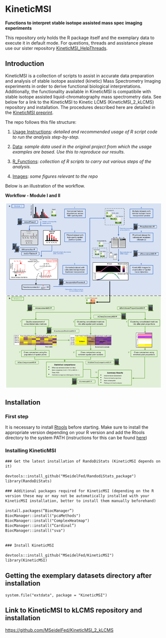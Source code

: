 # KineticMSI
**Functions to interpret stable isotope assisted mass spec imaging experiments**

This repository only holds the R package itself and the exemplary data to execute it in default mode. For questions, threads and assistance please use our sister repository [KineticMSI_HelpThreads](https://github.com/MSeidelFed/KineticMSI_HelpThreads).

## Introduction
KineticMSI is a collection of scripts to assist in accurate data preparation and analysis of stable isotope assisted (kinetic) Mass Spectrometry Imaging experiments in order to derive functional biological interpretations. Additionally, the functionality available in KineticMSI is compatibile with stable isotope assisted liquid-chromatography mass spectrometry data. See below for a link to the KineticMSI to Kinetic LCMS (KineticMSI_2_kLCMS) repository and installation. The procedures described here are detailed in the [KineticMSI preprint](https://www.biorxiv.org/content/10.1101/2022.08.31.505954v1.full.pdf).

The repo follows this file structure:

1. [Usage Instructions](https://github.com/MSeidelFed/KineticMSI/blob/master/USAGE.md): _detailed and recommended usage of R script code to run the analysis step-by-step._
1. [Data](https://github.com/MSeidelFed/KineticMSI/tree/master/inst/extdata): _sample data used in the original project from which the usage examples are based. Use this to reproduce our results._
1. [R_Functions](https://github.com/MSeidelFed/KineticMSI/tree/master/R): _collection of R scripts to carry out various steps of the analysis._

1. [Images](https://github.com/MSeidelFed/KineticMSI/tree/master/images): _some figures relevant to the repo_

Below is an illustration of the workflow.

**Workflow - Module I and II**

![Workflow - Module I and II](images/Fig2_Modified_workflow_GitHub.png)

## Installation

### First step

It is necessary to install [Rtools](https://cran.r-project.org/bin/windows/Rtools/history.html) before starting. Make sure to install the appropriate version depending on your R version and add the Rtools directory to the system PATH (instructions for this can be found [here](https://datag.org/resources/documents/spring-2018/37-de-barros-installing-r-on-windows/file))

### Installing KineticMSI

```
### Get the latest installation of RandoDiStats (KineticMSI depends on it)

devtools::install_github("MSeidelFed/RandodiStats_package")
library(RandoDiStats)

### Additional packages required for KineticMSI (depending on the R version these may or may not be automatically installed with your KineticMSI installation, better to install them manually beforehand)

install.packages(“BiocManager”)
BiocManager::install("pcaMethods")
BiocManager::install("ComplexHeatmap")
BiocManager::install(“Cardinal”)
BiocManager::install("sva")


### Install KineticMSI

devtools::install_github("MSeidelFed/KineticMSI")
library(KineticMSI)

```

## Getting the exemplary datasets directory after installation

```
system.file("extdata", package = "KineticMSI")
```

## Link to KineticMSI to kLCMS repository and installation

https://github.com/MSeidelFed/KineticMSI_2_kLCMS

